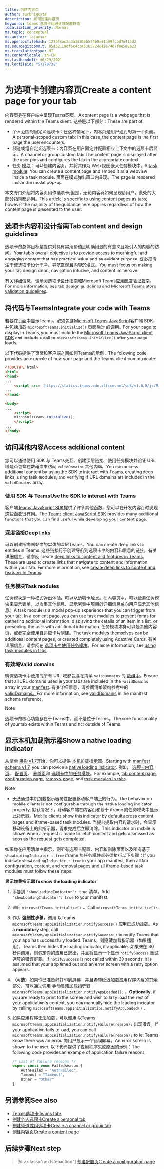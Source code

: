 ```yaml
---
title: 创建内容页
author: surbhigupta
description: 如何创建内容页
keywords: teams 选项卡组通道可配置静态
localization_priority: Normal
ms.topic: conceptual
ms.author: lajanuar
ms.openlocfilehash: 1276fdac2d3a30836b574b8e51b99fcbd7a415d2
ms.sourcegitcommit: 85a52119df6c4cb4536572e6d2e7407f0e5e8a23
ms.translationtype: MT
ms.contentlocale: zh-CN
ms.lasthandoff: 06/29/2021
ms.locfileid: "53179732"
---
```

# <a name="create-a-content-page-for-your-tab"></a><span data-ttu-id="64414-104">为选项卡创建内容页</span><span class="sxs-lookup"><span data-stu-id="64414-104">Create a content page for your tab</span></span>

<span data-ttu-id="64414-105">内容页是在客户端中呈现Teams网页。</span><span class="sxs-lookup"><span data-stu-id="64414-105">A content page is a webpage that is rendered within the Teams client.</span></span> <span data-ttu-id="64414-106">这些是以下部分：</span><span class="sxs-lookup"><span data-stu-id="64414-106">These are part of:</span></span>

* <span data-ttu-id="64414-107">个人范围的自定义选项卡：在这种情况下，内容页是用户遇到的第一个页面。</span><span class="sxs-lookup"><span data-stu-id="64414-107">A personal-scoped custom tab: In this case, the content page is the first page the user encounters.</span></span>
* <span data-ttu-id="64414-108">频道或组自定义选项卡：内容页在用户固定并配置相应上下文中的选项卡后显示。</span><span class="sxs-lookup"><span data-stu-id="64414-108">A channel or group custom tab: The content page is displayed after the user pins and configures the tab in the appropriate context.</span></span>
* <span data-ttu-id="64414-109">任务 [模块](~/task-modules-and-cards/what-are-task-modules.md)：可以创建内容页，并将其作为 Web 视图嵌入任务模块中。</span><span class="sxs-lookup"><span data-stu-id="64414-109">A [task module](~/task-modules-and-cards/what-are-task-modules.md): You can create a content page and embed it as a webview inside a task module.</span></span> <span data-ttu-id="64414-110">页面在模式弹出窗口内呈现。</span><span class="sxs-lookup"><span data-stu-id="64414-110">The page is rendered inside the modal pop-up.</span></span>

<span data-ttu-id="64414-111">本文专门介绍将内容页用作选项卡;但是，无论内容页如何呈现给用户，此处的大部分指南都适用。</span><span class="sxs-lookup"><span data-stu-id="64414-111">This article is specific to using content pages as tabs; however the majority of the guidance here applies regardless of how the content page is presented to the user.</span></span>

## <a name="tab-content-and-design-guidelines"></a><span data-ttu-id="64414-112">选项卡内容和设计指南</span><span class="sxs-lookup"><span data-stu-id="64414-112">Tab content and design guidelines</span></span>

<span data-ttu-id="64414-113">选项卡的总体目标是提供对具有实用价值且明确用途的有意义且吸引人的内容的访问。</span><span class="sxs-lookup"><span data-stu-id="64414-113">Your tab's overall objective is to provide access to meaningful and engaging content that has practical value and an evident purpose.</span></span> <span data-ttu-id="64414-114">您必须专注于使选项卡设计干净、导航直观且内容沉浸式。</span><span class="sxs-lookup"><span data-stu-id="64414-114">You must focus on making your tab design clean, navigation intuitive, and content immersive.</span></span>

<span data-ttu-id="64414-115">有关详细信息，请参阅选项卡[设计指南和](~/tabs/design/tabs.md)Microsoft Teams[应用商店验证指南](~/concepts/deploy-and-publish/appsource/prepare/teams-store-validation-guidelines.md)。</span><span class="sxs-lookup"><span data-stu-id="64414-115">For more information, see [tab design guidelines](~/tabs/design/tabs.md) and [Microsoft Teams store validation guidelines](~/concepts/deploy-and-publish/appsource/prepare/teams-store-validation-guidelines.md).</span></span>

## <a name="integrate-your-code-with-teams"></a><span data-ttu-id="64414-116">将代码与Teams</span><span class="sxs-lookup"><span data-stu-id="64414-116">Integrate your code with Teams</span></span>

<span data-ttu-id="64414-117">若要在页面中显示Teams，必须包含[Microsoft Teams JavaScript](/javascript/api/overview/msteams-client?view=msteams-client-js-latest&preserve-view=true)客户端 SDK，并包括加载 `microsoftTeams.initialize()` 页面后对 的调用。</span><span class="sxs-lookup"><span data-stu-id="64414-117">For your page to display in Teams, you must include the [Microsoft Teams JavaScript client SDK](/javascript/api/overview/msteams-client?view=msteams-client-js-latest&preserve-view=true) and include a call to `microsoftTeams.initialize()` after your page loads.</span></span> 

<span data-ttu-id="64414-118">以下代码提供了页面和客户端之间如何Teams的示例：</span><span class="sxs-lookup"><span data-stu-id="64414-118">The following code provides an example of how your page and the Teams client communicate:</span></span>

```html
<!DOCTYPE html>
<html>
<head>
...
    <script src= 'https://statics.teams.cdn.office.net/sdk/v1.6.0/js/MicrosoftTeams.min.js'></script>
...
</head>

<body>
...
    <script>
    microsoftTeams.initialize();
    </script>
...
</body>
```

## <a name="access-additional-content"></a><span data-ttu-id="64414-119">访问其他内容</span><span class="sxs-lookup"><span data-stu-id="64414-119">Access additional content</span></span>

<span data-ttu-id="64414-120">您可以通过使用 SDK 与 Teams交互、创建深层链接、使用任务模块并验证 URL 域是否包含在数组中来访问 `validDomains` 其他内容。</span><span class="sxs-lookup"><span data-stu-id="64414-120">You can access additional content by using the SDK to interact with Teams, creating deep links, using task modules, and verifying if URL domains are included in the `validDomains` array.</span></span>

### <a name="use-the-sdk-to-interact-with-teams"></a><span data-ttu-id="64414-121">使用 SDK 与 Teams</span><span class="sxs-lookup"><span data-stu-id="64414-121">Use the SDK to interact with Teams</span></span>

<span data-ttu-id="64414-122">客户端[Teams JavaScript SDK](~/tabs/how-to/using-teams-client-sdk.md)提供了许多其他函数，您可以在开发内容页时发现这些函数很有用。</span><span class="sxs-lookup"><span data-stu-id="64414-122">The [Teams client JavaScript SDK](~/tabs/how-to/using-teams-client-sdk.md) provides many additional functions that you can find useful while developing your content page.</span></span>

### <a name="deep-links"></a><span data-ttu-id="64414-123">深度链接</span><span class="sxs-lookup"><span data-stu-id="64414-123">Deep links</span></span>

<span data-ttu-id="64414-124">可以创建指向网站中的实体的深层Teams。</span><span class="sxs-lookup"><span data-stu-id="64414-124">You can create deep links to entities in Teams.</span></span> <span data-ttu-id="64414-125">这些链接用于创建导航到选项卡中的内容和信息的链接。有关详细信息，请参阅 create [deep links to content and features in Teams](~/concepts/build-and-test/deep-links.md)。</span><span class="sxs-lookup"><span data-stu-id="64414-125">These are used to create links that navigate to content and information within your tab. For more information, see [create deep links to content and features in Teams](~/concepts/build-and-test/deep-links.md).</span></span>

### <a name="task-modules"></a><span data-ttu-id="64414-126">任务模块</span><span class="sxs-lookup"><span data-stu-id="64414-126">Task modules</span></span>

<span data-ttu-id="64414-127">任务模块是一种模式弹出体验，可以从选项卡触发。在内容页中，可以使用任务模块来显示表单，以收集其他信息、显示列表中项目的详细信息或向用户显示其他信息。</span><span class="sxs-lookup"><span data-stu-id="64414-127">A task module is a modal pop-up experience that you can trigger from your tab. In a content page, you can use task modules to present forms for gathering additional information, displaying the details of an item in a list, or presenting the user with additional information.</span></span> <span data-ttu-id="64414-128">任务模块本身可以是其他内容页，或者完全使用自适应卡片创建。</span><span class="sxs-lookup"><span data-stu-id="64414-128">The task modules themselves can be additional content pages, or created completely using Adaptive Cards.</span></span> <span data-ttu-id="64414-129">有关详细信息，请参阅在 [选项卡中使用任务模块](~/task-modules-and-cards/task-modules/task-modules-tabs.md)。</span><span class="sxs-lookup"><span data-stu-id="64414-129">For more information, see [using task modules in tabs](~/task-modules-and-cards/task-modules/task-modules-tabs.md).</span></span>

### <a name="valid-domains"></a><span data-ttu-id="64414-130">有效域</span><span class="sxs-lookup"><span data-stu-id="64414-130">Valid domains</span></span>

<span data-ttu-id="64414-131">确保选项卡中使用的所有 URL 域都包含在清单 `validDomains` 的 [数组中](~/concepts/build-and-test/apps-package.md)。</span><span class="sxs-lookup"><span data-stu-id="64414-131">Ensure that all URL domains used in your tabs are included in the `validDomains` array in your [manifest](~/concepts/build-and-test/apps-package.md).</span></span> <span data-ttu-id="64414-132">有关详细信息，请参阅清单架构参考中的[validDomains。](~/resources/schema/manifest-schema.md#validdomains)</span><span class="sxs-lookup"><span data-stu-id="64414-132">For more information, see [validDomains](~/resources/schema/manifest-schema.md#validdomains) in the manifest schema reference.</span></span>

> [!NOTE]
> <span data-ttu-id="64414-133">选项卡的核心功能存在于Teams中，而不是位于Teams。</span><span class="sxs-lookup"><span data-stu-id="64414-133">The core functionality of your tab exists within Teams and not outside of Teams.</span></span>

## <a name="show-a-native-loading-indicator"></a><span data-ttu-id="64414-134">显示本机加载指示器</span><span class="sxs-lookup"><span data-stu-id="64414-134">Show a native loading indicator</span></span>

<span data-ttu-id="64414-135">从清单 [架构 v1.7](../../../resources/schema/manifest-schema.md)开始，你可以提供 [本机加载指示器](../../../resources/schema/manifest-schema.md#showloadingindicator)。</span><span class="sxs-lookup"><span data-stu-id="64414-135">Starting with [manifest schema v1.7](../../../resources/schema/manifest-schema.md), you can provide a [native loading indicator](../../../resources/schema/manifest-schema.md#showloadingindicator).</span></span> <span data-ttu-id="64414-136">例如， [选项卡内容页](#integrate-your-code-with-teams)、 [配置页](configuration-page.md)、 [删除页](removal-page.md)和 [选项卡中的任务模块](../../../task-modules-and-cards/task-modules/task-modules-tabs.md)。</span><span class="sxs-lookup"><span data-stu-id="64414-136">For example, [tab content page](#integrate-your-code-with-teams), [configuration page](configuration-page.md), [removal page](removal-page.md), and [task modules in tabs](../../../task-modules-and-cards/task-modules/task-modules-tabs.md).</span></span>

> [!NOTE]
> * <span data-ttu-id="64414-137">无法通过本机加载指示器属性配置移动客户端上的行为。</span><span class="sxs-lookup"><span data-stu-id="64414-137">The behavior on mobile clients is not configurable through the native loading indicator property.</span></span> <span data-ttu-id="64414-138">默认情况下，移动客户端在内容页和基于 iframe 的任务模块中显示此指示器。</span><span class="sxs-lookup"><span data-stu-id="64414-138">Mobile clients show this indicator by default across content pages and iframe-based task modules.</span></span> <span data-ttu-id="64414-139">当提出提取内容的请求时，会显示移动设备上的此指示器，请求完成后立即消除。</span><span class="sxs-lookup"><span data-stu-id="64414-139">This indicator on mobile is shown when a request is made to fetch content and gets dismissed as soon as the request gets completed.</span></span>

<span data-ttu-id="64414-140">如果你在应用清单中指示，则所有选项卡配置、内容和删除页面以及所有基于 `showLoadingIndicator : true`  iframe 的任务模块都必须执行以下步骤：</span><span class="sxs-lookup"><span data-stu-id="64414-140">If you indicate `showLoadingIndicator : true`  in your app manifest, then all tab configuration, content, and removal pages and all iframe-based task modules must follow these steps:</span></span>

<span data-ttu-id="64414-141">**显示加载指示器**</span><span class="sxs-lookup"><span data-stu-id="64414-141">**To show the loading indicator**</span></span>

1. <span data-ttu-id="64414-142">添加到 `"showLoadingIndicator": true` 清单。</span><span class="sxs-lookup"><span data-stu-id="64414-142">Add `"showLoadingIndicator": true` to your manifest.</span></span>
1. <span data-ttu-id="64414-143">调用 `microsoftTeams.initialize();`。</span><span class="sxs-lookup"><span data-stu-id="64414-143">Call `microsoftTeams.initialize();`.</span></span>
1. <span data-ttu-id="64414-144">作为 **强制性步骤**，调用 以Teams `microsoftTeams.appInitialization.notifySuccess()` 应用已成功加载。</span><span class="sxs-lookup"><span data-stu-id="64414-144">As a **mandatory** step, call `microsoftTeams.appInitialization.notifySuccess()` to notify Teams that your app has successfully loaded.</span></span> <span data-ttu-id="64414-145">Teams，则隐藏加载指示器（如果适用）。</span><span class="sxs-lookup"><span data-stu-id="64414-145">Teams then hides the loading indicator, if applicable.</span></span> <span data-ttu-id="64414-146">如果未在 30 秒内调用，则假定你的应用已退出，并且将显示一个显示 `notifySuccess`  重试选项的错误屏幕。</span><span class="sxs-lookup"><span data-stu-id="64414-146">If `notifySuccess`  is not called within 30 seconds, it is assumed that your app timed out and an error screen with a retry option appears.</span></span>
1. <span data-ttu-id="64414-147">**（可选**）如果你已准备好打印到屏幕，并且希望延迟加载应用程序内容的其余部分，可以通过调用 手动隐藏加载指示器 `microsoftTeams.appInitialization.notifyAppLoaded();` 。</span><span class="sxs-lookup"><span data-stu-id="64414-147">**Optionally**, if you are ready to print to the screen and wish to lazy load the rest of your application's content, you can manually hide the loading indicator by calling `microsoftTeams.appInitialization.notifyAppLoaded();`.</span></span>
1. <span data-ttu-id="64414-148">如果应用程序无法加载，可以调用 以Teams `microsoftTeams.appInitialization.notifyFailure(reason);` 出现错误。</span><span class="sxs-lookup"><span data-stu-id="64414-148">If your application fails to load, you can call `microsoftTeams.appInitialization.notifyFailure(reason);` to let Teams know there was an error.</span></span> <span data-ttu-id="64414-149">向用户显示一个错误屏幕。</span><span class="sxs-lookup"><span data-stu-id="64414-149">An error screen is shown to the user.</span></span> <span data-ttu-id="64414-150">以下代码提供了应用程序失败原因的示例：</span><span class="sxs-lookup"><span data-stu-id="64414-150">The following code provides an example of application failure reasons:</span></span>

    ```typescript
    /* List of failure reasons */
    export const enum FailedReason {
        AuthFailed = "AuthFailed",
        Timeout = "Timeout",
        Other = "Other"
    }
    ```

## <a name="see-also"></a><span data-ttu-id="64414-151">另请参阅</span><span class="sxs-lookup"><span data-stu-id="64414-151">See also</span></span>

* [<span data-ttu-id="64414-152">Teams选项卡</span><span class="sxs-lookup"><span data-stu-id="64414-152">Teams tabs</span></span>](~/tabs/what-are-tabs.md)
* [<span data-ttu-id="64414-153">创建个人选项卡</span><span class="sxs-lookup"><span data-stu-id="64414-153">Create a personal tab</span></span>](~/tabs/how-to/create-personal-tab.md)
* [<span data-ttu-id="64414-154">创建频道或组选项卡</span><span class="sxs-lookup"><span data-stu-id="64414-154">Create a channel or group tab</span></span>](~/tabs/how-to/create-channel-group-tab.md)
* [<span data-ttu-id="64414-155">创建内容页</span><span class="sxs-lookup"><span data-stu-id="64414-155">Create a content page</span></span>](~/tabs/how-to/create-tab-pages/content-page.md)

## <a name="next-step"></a><span data-ttu-id="64414-156">后续步骤</span><span class="sxs-lookup"><span data-stu-id="64414-156">Next step</span></span>

> [!div class="nextstepaction"]
> [<span data-ttu-id="64414-157">创建配置页</span><span class="sxs-lookup"><span data-stu-id="64414-157">Create a configuration page</span></span>](~/tabs/how-to/create-tab-pages/configuration-page.md)
